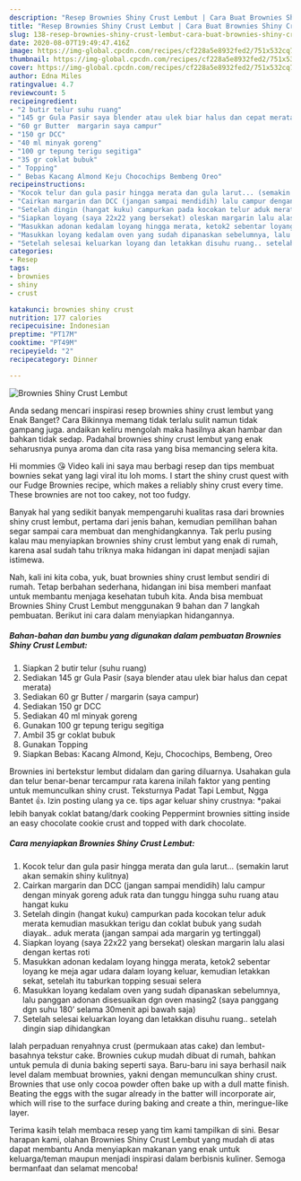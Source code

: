 ```yaml
---
description: "Resep Brownies Shiny Crust Lembut | Cara Buat Brownies Shiny Crust Lembut Yang Enak Dan Lezat"
title: "Resep Brownies Shiny Crust Lembut | Cara Buat Brownies Shiny Crust Lembut Yang Enak Dan Lezat"
slug: 138-resep-brownies-shiny-crust-lembut-cara-buat-brownies-shiny-crust-lembut-yang-enak-dan-lezat
date: 2020-08-07T19:49:47.416Z
image: https://img-global.cpcdn.com/recipes/cf228a5e8932fed2/751x532cq70/brownies-shiny-crust-lembut-foto-resep-utama.jpg
thumbnail: https://img-global.cpcdn.com/recipes/cf228a5e8932fed2/751x532cq70/brownies-shiny-crust-lembut-foto-resep-utama.jpg
cover: https://img-global.cpcdn.com/recipes/cf228a5e8932fed2/751x532cq70/brownies-shiny-crust-lembut-foto-resep-utama.jpg
author: Edna Miles
ratingvalue: 4.7
reviewcount: 5
recipeingredient:
- "2 butir telur suhu ruang"
- "145 gr Gula Pasir saya blender atau ulek biar halus dan cepat merata"
- "60 gr Butter  margarin saya campur"
- "150 gr DCC"
- "40 ml minyak goreng"
- "100 gr tepung terigu segitiga"
- "35 gr coklat bubuk"
- " Topping"
- " Bebas Kacang Almond Keju Chocochips Bembeng Oreo"
recipeinstructions:
- "Kocok telur dan gula pasir hingga merata dan gula larut... (semakin larut akan semakin shiny kulitnya)"
- "Cairkan margarin dan DCC (jangan sampai mendidih) lalu campur dengan minyak goreng aduk rata dan tunggu hingga suhu ruang atau hangat kuku"
- "Setelah dingin (hangat kuku) campurkan pada kocokan telur aduk merata kemudian masukkan terigu dan coklat bubuk yang sudah diayak.. aduk merata (jangan sampai ada margarin yg tertinggal)"
- "Siapkan loyang (saya 22x22 yang bersekat) oleskan margarin lalu alasi dengan kertas roti"
- "Masukkan adonan kedalam loyang hingga merata, ketok2 sebentar loyang ke meja agar udara dalam loyang keluar, kemudian letakkan sekat, setelah itu taburkan topping sesuai selera"
- "Masukkan loyang kedalam oven yang sudah dipanaskan sebelumnya, lalu panggan adonan disesuaikan dgn oven masing2 (saya panggang dgn suhu 180’ selama 30menit api bawah saja)"
- "Setelah selesai keluarkan loyang dan letakkan disuhu ruang.. setelah dingin siap dihidangkan"
categories:
- Resep
tags:
- brownies
- shiny
- crust

katakunci: brownies shiny crust 
nutrition: 177 calories
recipecuisine: Indonesian
preptime: "PT17M"
cooktime: "PT49M"
recipeyield: "2"
recipecategory: Dinner

---
```



![Brownies Shiny Crust Lembut](https://img-global.cpcdn.com/recipes/cf228a5e8932fed2/751x532cq70/brownies-shiny-crust-lembut-foto-resep-utama.jpg)

Anda sedang mencari inspirasi resep brownies shiny crust lembut yang Enak Banget? Cara Bikinnya memang tidak terlalu sulit namun tidak gampang juga. andaikan keliru mengolah maka hasilnya akan hambar dan bahkan tidak sedap. Padahal brownies shiny crust lembut yang enak seharusnya punya aroma dan cita rasa yang bisa memancing selera kita.

Hi mommies 😘 Video kali ini saya mau berbagi resep dan tips membuat bownies sekat yang lagi viral itu loh moms. I start the shiny crust quest with our Fudge Brownies recipe, which makes a reliably shiny crust every time. These brownies are not too cakey, not too fudgy.

Banyak hal yang sedikit banyak mempengaruhi kualitas rasa dari brownies shiny crust lembut, pertama dari jenis bahan, kemudian pemilihan bahan segar sampai cara membuat dan menghidangkannya. Tak perlu pusing kalau mau menyiapkan brownies shiny crust lembut yang enak di rumah, karena asal sudah tahu triknya maka hidangan ini dapat menjadi sajian istimewa.


Nah, kali ini kita coba, yuk, buat brownies shiny crust lembut sendiri di rumah. Tetap berbahan sederhana, hidangan ini bisa memberi manfaat untuk membantu menjaga kesehatan tubuh kita. Anda bisa membuat Brownies Shiny Crust Lembut menggunakan 9 bahan dan 7 langkah pembuatan. Berikut ini cara dalam menyiapkan hidangannya.

<!--inarticleads1-->

##### Bahan-bahan dan bumbu yang digunakan dalam pembuatan Brownies Shiny Crust Lembut:

1. Siapkan 2 butir telur (suhu ruang)
1. Sediakan 145 gr Gula Pasir (saya blender atau ulek biar halus dan cepat merata)
1. Sediakan 60 gr Butter / margarin (saya campur)
1. Sediakan 150 gr DCC
1. Sediakan 40 ml minyak goreng
1. Gunakan 100 gr tepung terigu segitiga
1. Ambil 35 gr coklat bubuk
1. Gunakan  Topping
1. Siapkan  Bebas: Kacang Almond, Keju, Chocochips, Bembeng, Oreo


Brownies ini bertekstur lembut didalam dan garing diluarnya. Usahakan gula dan telur benar-benar tercampur rata karena inilah faktor yang penting untuk memunculkan shiny crust. Teksturnya Padat Tapi Lembut, Ngga Bantet 👍. Izin posting ulang ya ce. tips agar keluar shiny crustnya: *pakai lebih banyak coklat batang/dark cooking Peppermint brownies sitting inside an easy chocolate cookie crust and topped with dark chocolate. 

<!--inarticleads2-->

##### Cara menyiapkan Brownies Shiny Crust Lembut:

1. Kocok telur dan gula pasir hingga merata dan gula larut... (semakin larut akan semakin shiny kulitnya)
1. Cairkan margarin dan DCC (jangan sampai mendidih) lalu campur dengan minyak goreng aduk rata dan tunggu hingga suhu ruang atau hangat kuku
1. Setelah dingin (hangat kuku) campurkan pada kocokan telur aduk merata kemudian masukkan terigu dan coklat bubuk yang sudah diayak.. aduk merata (jangan sampai ada margarin yg tertinggal)
1. Siapkan loyang (saya 22x22 yang bersekat) oleskan margarin lalu alasi dengan kertas roti
1. Masukkan adonan kedalam loyang hingga merata, ketok2 sebentar loyang ke meja agar udara dalam loyang keluar, kemudian letakkan sekat, setelah itu taburkan topping sesuai selera
1. Masukkan loyang kedalam oven yang sudah dipanaskan sebelumnya, lalu panggan adonan disesuaikan dgn oven masing2 (saya panggang dgn suhu 180’ selama 30menit api bawah saja)
1. Setelah selesai keluarkan loyang dan letakkan disuhu ruang.. setelah dingin siap dihidangkan


Ialah perpaduan renyahnya crust (permukaan atas cake) dan lembut-basahnya tekstur cake. Brownies cukup mudah dibuat di rumah, bahkan untuk pemula di dunia baking seperti saya. Baru-baru ini saya berhasil naik level dalam membuat brownies, yakni dengan memunculkan shiny crust. Brownies that use only cocoa powder often bake up with a dull matte finish. Beating the eggs with the sugar already in the batter will incorporate air, which will rise to the surface during baking and create a thin, meringue-like layer. 

Terima kasih telah membaca resep yang tim kami tampilkan di sini. Besar harapan kami, olahan Brownies Shiny Crust Lembut yang mudah di atas dapat membantu Anda menyiapkan makanan yang enak untuk keluarga/teman maupun menjadi inspirasi dalam berbisnis kuliner. Semoga bermanfaat dan selamat mencoba!
